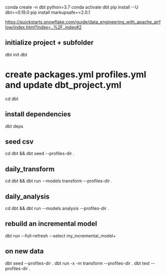 conda create -n dbt python=3.7
conda activate dbt
pip install --U dbt==0.19.0
pip install markupsafe==2.0.1

https://quickstarts.snowflake.com/guide/data_engineering_with_apache_airflow/index.html?index=..%2F..index#2

## initialize project + subfolder
dbt init dbt

# create packages.yml profiles.yml and update dbt_project.yml

cd dbt

## install dependencies
dbt deps


## seed csv
cd dbt && dbt seed --profiles-dir .


## daily_transform
cd dbt && dbt run --models transform --profiles-dir .

## daily_analysis
cd dbt && dbt run --models analysis --profiles-dir .


## rebuild an incremental model
dbt run --full-refresh --select my_incremental_model+

## on new data
dbt seed --profiles-dir .
dbt run -x -m transform --profiles-dir .
dbt test --profiles-dir .


